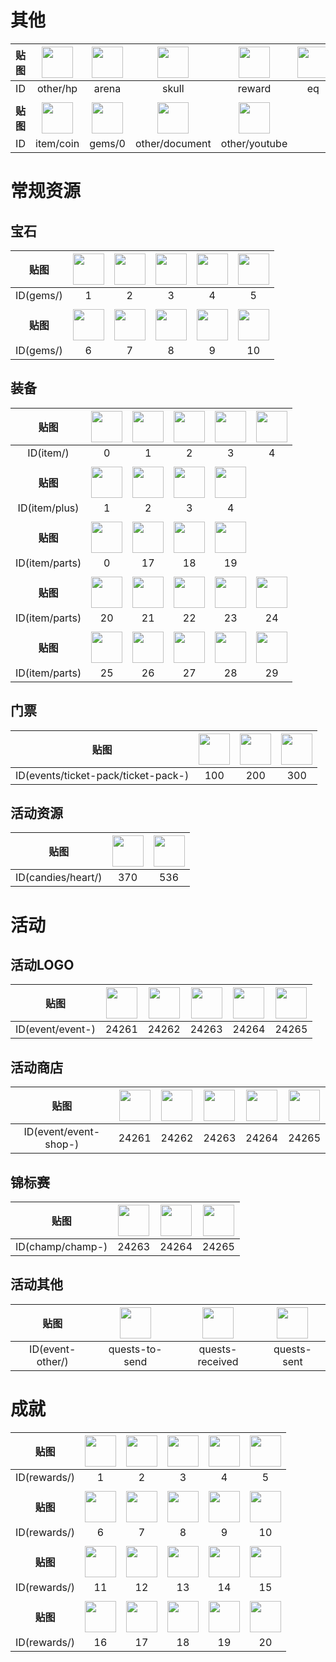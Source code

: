 # 其他
|贴图|<img src="https://minesweeper.online/img/other/hp.svg" width=50>|<img src="https://minesweeper.online/img/arena.svg" width=50>|<img src="https://minesweeper.online/img/skull.svg" width=50>|<img src="https://minesweeper.online/img/reward.svg" width=50>|<img src="https://minesweeper.online/img/eq.svg" width=50>|
|:-:|:-:|:-:|:-:|:-:|:-:|
|ID|other/hp|arena|skull|reward|eq|
|||||||
|**贴图**|<img src="https://minesweeper.online/img/item/coin.svg" width=50>|<img src="https://minesweeper.online/img/gems/0.svg" width=50>|<img src="https://minesweeper.online/img/other/document.svg" width=50>|<img src="https://minesweeper.online/img/other/youtube.svg" width=50>|
|ID|item/coin|gems/0|other/document|other/youtube|

# 常规资源

## 宝石

|贴图|<img src="https://minesweeper.online/img/gems/1.svg" width=50>|<img src="https://minesweeper.online/img/gems/2.svg" width=50>|<img src="https://minesweeper.online/img/gems/3.svg" width=50>|<img src="https://minesweeper.online/img/gems/4.svg" width=50>|<img src="https://minesweeper.online/img/gems/5.svg" width=50>|
|:-:|:-:|:-:|:-:|:-:|:-:|
|ID(gems/)|1|2|3|4|5|
|||||||
|**贴图**|<img src="https://minesweeper.online/img/gems/6.svg" width=50>|<img src="https://minesweeper.online/img/gems/7.svg" width=50>|<img src="https://minesweeper.online/img/gems/8.svg" width=50>|<img src="https://minesweeper.online/img/gems/9.svg" width=50>|<img src="https://minesweeper.online/img/gems/10.svg" width=50>|
|ID(gems/)|6|7|8|9|10|

## 装备

|贴图|<img src="https://minesweeper.online/img/item/0.svg" width=50>|<img src="https://minesweeper.online/img/item/1.svg" width=50>|<img src="https://minesweeper.online/img/item/2.svg" width=50>|<img src="https://minesweeper.online/img/item/3.svg" width=50>|<img src="https://minesweeper.online/img/item/4.svg" width=50>|
|:-:|:-:|:-:|:-:|:-:|:-:|
|ID(item/)|0|1|2|3|4|
|||||||
|**贴图**|<img src="https://minesweeper.online/img/item/plus1.svg" width=50>|<img src="https://minesweeper.online/img/item/plus2.svg" width=50>|<img src="https://minesweeper.online/img/item/plus3.svg" width=50>|<img src="https://minesweeper.online/img/item/plus4.svg" width=50>|
|ID(item/plus)|1|2|3|4|
|||||||
|**贴图**|<img src="https://minesweeper.online/img/item/parts0.svg" width=50>|<img src="https://minesweeper.online/img/item/parts17.svg" width=50>|<img src="https://minesweeper.online/img/item/parts18.svg" width=50>|<img src="https://minesweeper.online/img/item/parts19.svg" width=50>|
|ID(item/parts)|0|17|18|19|
|||||||
|**贴图**|<img src="https://minesweeper.online/img/item/parts20.svg" width=50>|<img src="https://minesweeper.online/img/item/parts21.svg" width=50>|<img src="https://minesweeper.online/img/item/parts22.svg" width=50>|<img src="https://minesweeper.online/img/item/parts23.svg" width=50>|<img src="https://minesweeper.online/img/item/parts24.svg" width=50>|
|ID(item/parts)|20|21|22|23|24|
|||||||
|**贴图**|<img src="https://minesweeper.online/img/item/parts25.svg" width=50>|<img src="https://minesweeper.online/img/item/parts26.svg" width=50>|<img src="https://minesweeper.online/img/item/parts27.svg" width=50>|<img src="https://minesweeper.online/img/item/parts28.svg" width=50>|<img src="https://minesweeper.online/img/item/parts29.svg" width=50>|
|ID(item/parts)|25|26|27|28|29|

## 门票
|贴图|<img src="https://minesweeper.online/img/events/ticket-pack/ticket-pack-100.svg" width=50>|<img src="https://minesweeper.online/img/events/ticket-pack/ticket-pack-200.svg" width=50>|<img src="https://minesweeper.online/img/events/ticket-pack/ticket-pack-300.svg" width=50>|
|:-:|:-:|:-:|:-:|
|ID(events/ticket-pack/ticket-pack-)|100|200|300|

## 活动资源
|贴图|<img src="https://minesweeper.online/img/candies/heart/370.svg" width=50>|<img src="https://minesweeper.online/img/candies/heart/536.svg" width=50>|
|:-:|:-:|:-:|
|ID(candies/heart/)|370|536|

# 活动

## 活动LOGO
|贴图|<img src="https://minesweeper.online/img/event/event-24261.svg" width=50>|<img src="https://minesweeper.online/img/event/event-24262.svg" width=50>|<img src="https://minesweeper.online/img/event/event-24263.svg" width=50>|<img src="https://minesweeper.online/img/event/event-24264.svg" width=50>|<img src="https://minesweeper.online/img/event/event-24265.svg" width=50>|
|:-:|:-:|:-:|:-:|:-:|:-:|
|ID(event/event-)|24261|24262|24263|24264|24265|

## 活动商店
|贴图|<img src="https://minesweeper.online/img/event-shop/event-shop-24261.svg" width=50>|<img src="https://minesweeper.online/img/event-shop/event-shop-24262.svg" width=50>|<img src="https://minesweeper.online/img/event-shop/event-shop-24263.svg" width=50>|<img src="https://minesweeper.online/img/event-shop/event-shop-24264.svg" width=50>|<img src="https://minesweeper.online/img/event-shop/event-shop-24265.svg" width=50>|
|:-:|:-:|:-:|:-:|:-:|:-:|
|ID(event/event-shop-)|24261|24262|24263|24264|24265|

## 锦标赛
|贴图|<img src="https://minesweeper.online/img/champ/champ-24263.svg" width=50>|<img src="https://minesweeper.online/img/champ/champ-24264.svg" width=50>|<img src="https://minesweeper.online/img/champ/champ-24265.svg" width=50>|
|:-:|:-:|:-:|:-:|
|ID(champ/champ-)|24263|24264|24265|

## 活动其他
|贴图|<img src="https://minesweeper.online/img/event-other/quests-to-send.svg" width=50>|<img src="https://minesweeper.online/img/event-other/quests-received.svg" width=50>|<img src="https://minesweeper.online/img/event-other/quests-sent.svg" width=50>|
|:-:|:-:|:-:|:-:|
|ID(event-other/)|quests-to-send|quests-received|quests-sent|

# 成就
|贴图|<img src="https://minesweeper.online/img/rewards/1.svg" width=50>|<img src="https://minesweeper.online/img/rewards/2.png" width=50>|<img src="https://minesweeper.online/img/rewards/3.png" width=50>|<img src="https://minesweeper.online/img/rewards/4.png" width=50>|<img src="https://minesweeper.online/img/rewards/5.png" width=50>|
|:-:|:-:|:-:|:-:|:-:|:-:|
|ID(rewards/)|1|2|3|4|5|
|||||||
|**贴图**|<img src="https://minesweeper.online/img/rewards/6.png" width=50>|<img src="https://minesweeper.online/img/rewards/7.png" width=50>|<img src="https://minesweeper.online/img/rewards/8.svg" width=50>|<img src="https://minesweeper.online/img/rewards/9.png" width=50>|<img src="https://minesweeper.online/img/rewards/10.png" width=50>|
|ID(rewards/)|6|7|8|9|10|
|||||||
|**贴图**|<img src="https://minesweeper.online/img/rewards/11.svg" width=50>|<img src="https://minesweeper.online/img/rewards/12.svg" width=50>|<img src="https://minesweeper.online/img/rewards/13.png" width=50>|<img src="https://minesweeper.online/img/rewards/14.svg" width=50>|<img src="https://minesweeper.online/img/rewards/15.svg" width=50>|
|ID(rewards/)|11|12|13|14|15|
|||||||
|**贴图**|<img src="https://minesweeper.online/img/rewards/16.svg" width=50>|<img src="https://minesweeper.online/img/rewards/17.png" width=50>|<img src="https://minesweeper.online/img/rewards/18.svg" width=50>|<img src="https://minesweeper.online/img/rewards/19.svg" width=50>|<img src="https://minesweeper.online/img/rewards/20.svg" width=50>|
|ID(rewards/)|16|17|18|19|20|